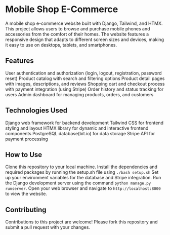 # Mobile Shop E-Commerce

A mobile shop e-commerce website built with Django, Tailwind, and HTMX. This project allows users to browse and purchase mobile phones and accessories from the comfort of their homes. The website features a responsive design that adapts to different screen sizes and devices, making it easy to use on desktops, tablets, and smartphones.

## Features
User authentication and authorization (login, logout, registration, password reset)
Product catalog with search and filtering options
Product detail pages with images, descriptions, and reviews
Shopping cart and checkout process with payment integration (using Stripe)
Order history and status tracking for users
Admin dashboard for managing products, orders, and customers

## Technologies Used

Django web framework for backend development
Tailwind CSS for frontend styling and layout
HTMX library for dynamic and interactive frontend components
PostgreSQL database(bit.io) for data storage
Stripe API for payment processing

## How to Use

Clone this repository to your local machine.
Install the dependencies and required packages by running the setup.sh file using `./bash setup.sh`
Set up your environment variables for the database and Stripe integration.
Run the Django development server using the command `python manage.py runserver`.
Open your web browser and navigate to `http://localhost:8000` to view the website.

## Contributing
Contributions to this project are welcome! Please fork this repository and submit a pull request with your changes.
